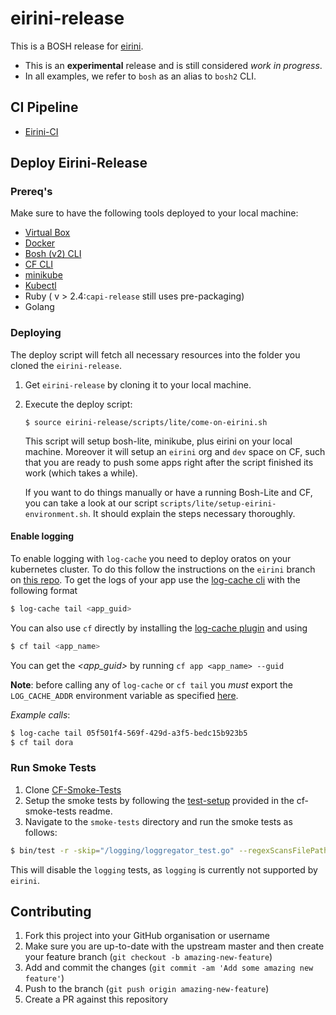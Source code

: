 # eirini-release

This is a BOSH release for [eirini](https://code.cloudfoundry.org/eirini).

- This is an **experimental** release and is still considered _work in progress_.
- In all examples, we refer to `bosh` as an alias to `bosh2` CLI.

## CI Pipeline

- [Eirini-CI](https://flintstone.ci.cf-app.com/teams/eirini/pipelines/eirini-ci)

## Deploy Eirini-Release

### Prereq's

Make sure to have the following tools deployed to your local machine:

- [Virtual Box](https://www.virtualbox.org/)
- [Docker](https://docs.docker.com/install/)
- [Bosh (v2) CLI](https://bosh.io/docs/cli-v2-install/)
- [CF CLI](https://docs.cloudfoundry.org/cf-cli/install-go-cli.html)
- [minikube](https://github.com/kubernetes/minikube#installation)
- [Kubectl](https://kubernetes.io/docs/tasks/tools/install-kubectl/)
- Ruby ( v > 2.4:`capi-release` still uses pre-packaging)
- Golang

### Deploying

The deploy script will fetch all necessary resources into the folder you cloned the `eirini-release`.

1. Get `eirini-release` by cloning it to your local machine.
1. Execute the deploy script:

   ```
   $ source eirini-release/scripts/lite/come-on-eirini.sh
   ```

   This script will setup bosh-lite, minikube, plus eirini on your local machine. Moreover it will setup an `eirini` org and `dev` space on CF, such that you are ready to push some apps right after the script finished its work (which takes a while).

   If you want to do things manually or have a running Bosh-Lite and CF, you can take a look at our script `scripts/lite/setup-eirini-environment.sh`. It should explain the steps necessary thoroughly.

#### Enable logging

To enable logging with `log-cache` you need to deploy oratos on your kubernetes cluster. To do this follow the instructions on the `eirini` branch on [this repo](https://github.com/gdankov/oratos-deployment/tree/eirini). To get the logs of your app use the [log-cache cli](https://github.com/cloudfoundry/log-cache-cli#stand-alone-cli) with the following format
```bash
$ log-cache tail <app_guid>
```
You can also use `cf` directly by installing the [log-cache plugin](https://github.com/cloudfoundry/log-cache-cli#installing-plugin) and using
```bash
$ cf tail <app_name>
```
You can get the _<app_guid>_ by running `cf app <app_name> --guid`

**Note**: before calling any of `log-cache` or `cf tail` you *must* export the `LOG_CACHE_ADDR` environment variable as specified [here](https://github.com/gdankov/oratos-deployment/tree/eirini#accessing-logs-via-logcache).

_Example calls_:
``` bash
$ log-cache tail 05f501f4-569f-429d-a3f5-bedc15b923b5
$ cf tail dora
```

### Run Smoke Tests

1. Clone [CF-Smoke-Tests](https://github.com/cloudfoundry/cf-smoke-tests)
1. Setup the smoke tests by following the [test-setup](https://github.com/cloudfoundry/cf-smoke-tests#test-setup) provided in the cf-smoke-tests readme.
1. Navigate to the `smoke-tests` directory and run the smoke tests as follows:

  ```bash
  $ bin/test -r -skip="/logging/loggregator_test.go" --regexScansFilePath=true
  ```
  This will disable the `logging` tests, as `logging` is currently not supported by `eirini`.

## Contributing

1. Fork this project into your GitHub organisation or username
1. Make sure you are up-to-date with the upstream master and then create your feature branch (`git checkout -b amazing-new-feature`)
1. Add and commit the changes (`git commit -am 'Add some amazing new feature'`)
1. Push to the branch (`git push origin amazing-new-feature`)
1. Create a PR against this repository
